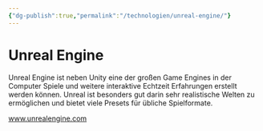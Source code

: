 ```yaml
---
{"dg-publish":true,"permalink":"/technologien/unreal-engine/"}
---
```


# Unreal Engine

Unreal Engine ist neben Unity eine der großen Game Engines in der Computer Spiele und weitere interaktive Echtzeit Erfahrungen erstellt werden können. Unreal ist besonders gut darin sehr realistische Welten zu ermöglichen und bietet viele Presets für übliche Spielformate.

www.unrealengine.com